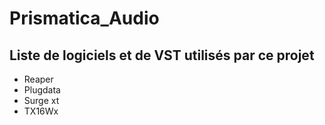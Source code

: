 # Prismatica_Audio

## Liste de logiciels et de VST utilisés par ce projet
 - Reaper
 - Plugdata
 - Surge xt
 - TX16Wx